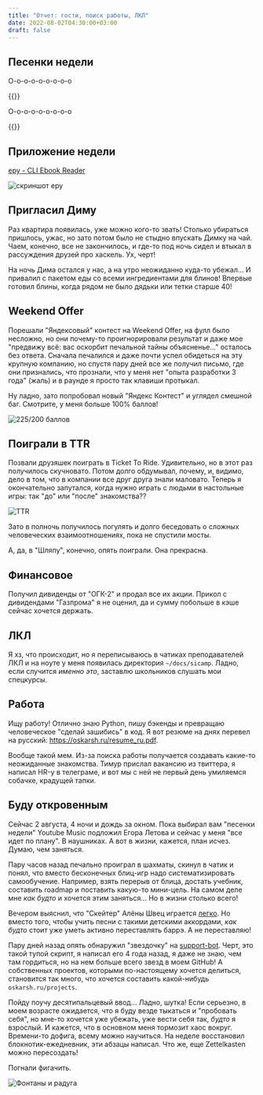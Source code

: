 ```yaml
---
title: "Отчет: гости, поиск работы, ЛКЛ"
date: 2022-08-02T04:30:00+03:00
draft: false
---
```


## Песенки недели

О-о-о-о-о-о-о-о-о

{{<youtube id="inG69xYWROw" title="ДДТ - Просвистела" >}}

О-о-о-о-о-о-о-о-о

{{<youtube id="5CRRRH_DVHE" title="Операция Пластилин - Просвистела" >}}

## Приложение недели

[epy - CLI Ebook Reader](https://github.com/wustho/epy)

![скриншот epy](epy.webp "Я читаю эту книгу тысячу лет.")

## Пригласил Диму

Раз квартира появилась, уже можно кого-то звать! Столько убираться пришлось,
ужас, но зато потом было не стыдно впускать Димку на чай. Чаем, конечно, все не
закончилось, и где-то под ночь сидел и втыкал в рассуждения друзей про хаскель.
Ух, черт!

На ночь Дима остался у нас, а на утро неожиданно куда-то убежал... И привалил с
пакетом еды со всеми ингредиентами для блинов! Впервые готовил блины, когда
рядом не было дядьки или тетки старше 40!

## Weekend Offer

Порешали "Яндексовый" контест на Weekend Offer, на фулл было несложно, но они
почему-то проигнорировали результат и даже мое "предвижу всё: вас оскорбит
печальной тайны объясненье..." осталось без ответа. Сначала печалился и даже
почти успел обидеться на эту крупную компанию, но спустя пару дней все же
получил письмо, где они признались, что прознали, что у меня нет "опыта
разработки 3 года" (жаль) и в раунде я просто так клавиши протыкал.

Ну ладно, зато попробовал новый "Яндекс Контест" и углядел смешной баг.
Смотрите, у меня больше 100% баллов!

![225/200 баллов](225.webp "Смотрите, как заманчиво пишут, что скоро
свяжутся...")

## Поиграли в TTR

Позвали друзяшек поиграть в Ticket To Ride. Удивительно, но в этот раз
получилось скучновато. Потом долго обдумывал, почему, и, видимо, дело в том,
что в компании все друг друга знали маловато. Теперь я окончательно запутался,
когда нужно играть с людьми в настольные игры: так "до" или "после"
знакомства??

![TTR](ttr.webp "Я как обычно желтый.")

Зато в полночь получилось погулять и долго беседовать о сложных человеческих
взаимоотношениях, пока не спустили мосты.

А, да, в "Шляпу", конечно, опять поиграли. Она прекрасна.

## Финансовое

Получил дивиденды от "ОГК-2" и продал все их акции. Прикол с дивидендами
"Газпрома" я не оценил, да и сумму побольше в кэше сейчас хочется держать.

## ЛКЛ

Я хз, что происходит, но я переписываюсь в чатиках преподавателей ЛКЛ и на
ноуте у меня появилась директория `~/docs/sicamp`. Ладно, если случится *именно
это*, заставлю школьников слушать мои спецкурсы.

## Работа

Ищу работу! Отлично знаю Python, пишу бэкенды и превращаю человеческое "сделай
зашибись" в код. Я вот резюме на днях перевел на русский:
https://oskarsh.ru/resume_ru.pdf.

Вообще такой мем. Из-за поиска работы получается создавать какие-то неожиданные
знакомства. Тимур прислал вакансию из твиттера, я написал HR-у в телеграме, и
вот мы с ней не первый день умиляемся собачке, крадущей тапки.

## Буду откровенным

Сейчас 2 августа, 4 ночи и дождь за окном. Пока выбирал вам "песенки недели"
Youtube Music подложил Егора Летова и сейчас у меня "все идет по плану". В
наушниках. А вот в жизни, кажется, план исчез. Думаю, чем заняться.

Пару часов назад печально проиграл в шахматы, скинул в чатик и понял, что
вместо бесконечных блиц-игр надо систематизировать самообучение. Например,
взять перерыв от блица, достать учебник, составить roadmap и поставить какую-то
мини-цель. На самом деле мне *как будто* и хочется этим заняться... Но в жизни
столько всего!

Вечером выяснил, что "Скейтер" Алёны Швец играется [легко][amdm]. Но вместо
того, чтобы учить песни с такими детскими аккордами, *как будто* стоит уже
уметь активно переставлять баррэ. А не переставляю!

Пару дней назад опять обнаружил "звездочку" на [support-bot][gh]. Черт, это
такой тупой скрипт, я написал его 4 года назад, я даже не знаю, чем там
гордиться, но на нем больше всего звезд в моем GitHub! А собственных проектов,
которыми по-настоящему хочется делиться, становится так много, что хочется
составить какой-нибудь `oskarsh.ru/projects`.

Пойду поучу десятипальцевый ввод... Ладно, шутка! Если серьезно, в моем
возрасте ожидается, что я буду везде тыкаться и "пробовать себя", но мне-то
хочется уже убежать, уже вести себя так, *будто* я взрослый. И кажется, что в
основном меня тормозит хаос вокруг. Времени-то дофига, всему можно научиться.
На неделе восстановил блокнотик-ежедневник, эти абзацы написал. Что же, еще
Zettelkasten можно пересоздать!

Погнали фигачить.

![Фонтаны и радуга](rainbow.webp)

[amdm]: https://amdm.ru/akkordi/alyona_svec/177377/skeyter/
[gh]: https://github.com/igoose1/support-bot
